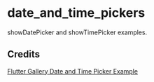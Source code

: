 # date_and_time_pickers

showDatePicker and showTimePicker examples.

## Credits

[Flutter Gallery Date and Time Picker Example](https://github.com/flutter/flutter/blob/master/examples/flutter_gallery/lib/demo/material/date_and_time_picker_demo.dart)
